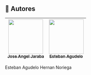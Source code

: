 ## :boy: Autores

| [<img src="https://avatars.githubusercontent.com/u/119228193?v=4" width=115><br><sub>Jose Angel Jaraba</sub>](https://github.com/Jose-Angel-12) | [<img src="https://avatars.githubusercontent.com/u/203694123?v=4" width=115><br><sub>Esteban Agudelo</sub>](https://github.com/EstebanAgudelo500) |
| :---: | :---: |

Esteban Agudelo
Hernan Noriega
